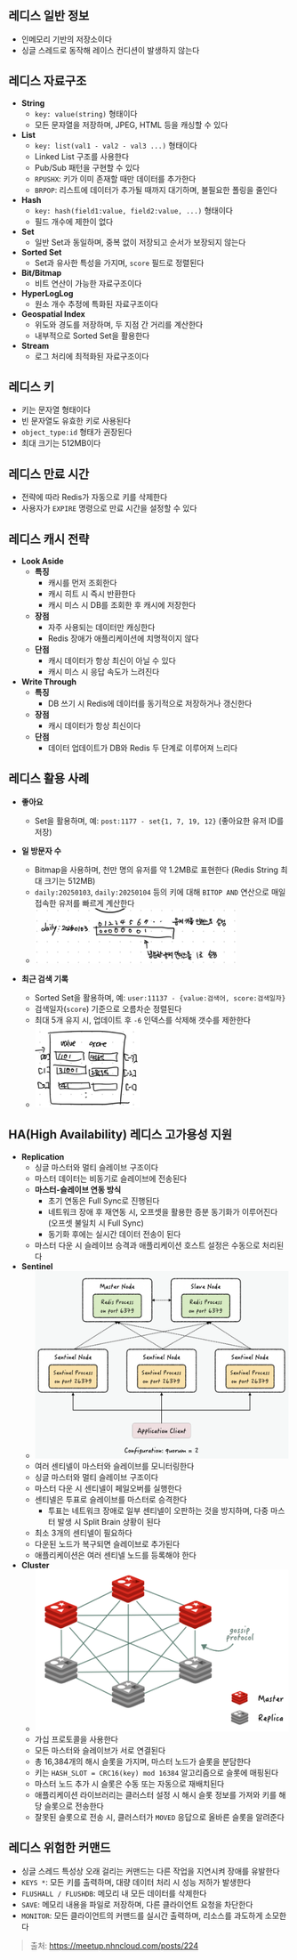 ## 레디스 일반 정보

- 인메모리 기반의 저장소이다
- 싱글 스레드로 동작해 레이스 컨디션이 발생하지 않는다

## 레디스 자료구조

- **String**
    - `key: value(string)` 형태이다
    - 모든 문자열을 저장하며, JPEG, HTML 등을 캐싱할 수 있다
- **List**
    - `key: list(val1 - val2 - val3 ...)` 형태이다
    - Linked List 구조를 사용한다
    - Pub/Sub 패턴을 구현할 수 있다
    - `RPUSHX`: 키가 이미 존재할 때만 데이터를 추가한다
    - `BRPOP`: 리스트에 데이터가 추가될 때까지 대기하며, 불필요한 폴링을 줄인다
- **Hash**
    - `key: hash(field1:value, field2:value, ...)` 형태이다
    - 필드 개수에 제한이 없다
- **Set**
    - 일반 Set과 동일하며, 중복 없이 저장되고 순서가 보장되지 않는다
- **Sorted Set**
    - Set과 유사한 특성을 가지며, `score` 필드로 정렬된다
- **Bit/Bitmap**
    - 비트 연산이 가능한 자료구조이다
- **HyperLogLog**
    - 원소 개수 추정에 특화된 자료구조이다
- **Geospatial Index**
    - 위도와 경도를 저장하며, 두 지점 간 거리를 계산한다
    - 내부적으로 Sorted Set을 활용한다
- **Stream**
    - 로그 처리에 최적화된 자료구조이다

## 레디스 키

- 키는 문자열 형태이다
- 빈 문자열도 유효한 키로 사용된다
- `object_type:id` 형태가 권장된다
- 최대 크기는 512MB이다

## 레디스 만료 시간

- 전략에 따라 Redis가 자동으로 키를 삭제한다
- 사용자가 `EXPIRE` 명령으로 만료 시간을 설정할 수 있다

## 레디스 캐시 전략

- **Look Aside**
    - **특징**
        - 캐시를 먼저 조회한다
        - 캐시 히트 시 즉시 반환한다
        - 캐시 미스 시 DB를 조회한 후 캐시에 저장한다
    - **장점**
        - 자주 사용되는 데이터만 캐싱한다
        - Redis 장애가 애플리케이션에 치명적이지 않다
    - **단점**
        - 캐시 데이터가 항상 최신이 아닐 수 있다
        - 캐시 미스 시 응답 속도가 느려진다
- **Write Through**
    - **특징**
        - DB 쓰기 시 Redis에 데이터를 동기적으로 저장하거나 갱신한다
    - **장점**
        - 캐시 데이터가 항상 최신이다
    - **단점**
        - 데이터 업데이트가 DB와 Redis 두 단계로 이루어져 느리다

## 레디스 활용 사례

- **좋아요**
    - Set을 활용하며, 예: `post:1177 - set{1, 7, 19, 12}` (좋아요한 유저 ID를 저장)
- **일 방문자 수**
    - Bitmap을 사용하며, 천만 명의 유저를 약 1.2MB로 표현한다 (Redis String 최대 크기는 512MB)
    - `daily:20250103`, `daily:20250104` 등의 키에 대해 `BITOP AND` 연산으로 매일 접속한 유저를 빠르게 계산한다
    - ![img_1.png](image/img_1.png)

- **최근 검색 기록**
    - Sorted Set을 활용하며, 예: `user:11137 - {value:검색어, score:검색일자}`
    - 검색일자(`score`) 기준으로 오름차순 정렬된다
    - 최대 5개 유지 시, 업데이트 후 `-6` 인덱스를 삭제해 갯수를 제한한다
    - ![img.png](image/img.png)

## HA(High Availability) 레디스 고가용성 지원

- **Replication**
    - 싱글 마스터와 멀티 슬레이브 구조이다
    - 마스터 데이터는 비동기로 슬레이브에 전송된다
    - **마스터-슬레이브 연동 방식**
        - 초기 연동은 Full Sync로 진행된다
        - 네트워크 장애 후 재연동 시, 오프셋을 활용한 증분 동기화가 이루어진다 (오프셋 불일치 시 Full Sync)
        - 동기화 후에는 실시간 데이터 전송이 된다
    - 마스터 다운 시 슬레이브 승격과 애플리케이션 호스트 설정은 수동으로 처리된다
- **Sentinel**
    - ![img_2.png](image/img_2.png)
    - 여러 센티넬이 마스터와 슬레이브를 모니터링한다
    - 싱글 마스터와 멀티 슬레이브 구조이다
    - 마스터 다운 시 센티넬이 페일오버를 실행한다
    - 센티넬은 투표로 슬레이브를 마스터로 승격한다
        - 투표는 네트워크 장애로 일부 센티넬이 오판하는 것을 방지하며, 다중 마스터 발생 시 Split Brain 상황이 된다
    - 최소 3개의 센티넬이 필요하다
    - 다운된 노드가 복구되면 슬레이브로 추가된다
    - 애플리케이션은 여러 센티넬 노드를 등록해야 한다
- **Cluster**
    - ![img_3.png](image/img_3.png)
    - 가십 프로토콜을 사용한다
    - 모든 마스터와 슬레이브가 서로 연결된다
    - 총 16,384개의 해시 슬롯을 가지며, 마스터 노드가 슬롯을 분담한다
    - 키는 `HASH_SLOT = CRC16(key) mod 16384` 알고리즘으로 슬롯에 매핑된다
    - 마스터 노드 추가 시 슬롯은 수동 또는 자동으로 재배치된다
    - 애플리케이션 라이브러리는 클러스터 설정 시 해시 슬롯 정보를 가져와 키를 해당 슬롯으로 전송한다
    - 잘못된 슬롯으로 전송 시, 클러스터가 `MOVED` 응답으로 올바른 슬롯을 알려준다

## 레디스 위험한 커맨드

- 싱글 스레드 특성상 오래 걸리는 커맨드는 다른 작업을 지연시켜 장애를 유발한다
- `KEYS *`: 모든 키를 출력하며, 대량 데이터 처리 시 성능 저하가 발생한다
- `FLUSHALL / FLUSHDB`: 메모리 내 모든 데이터를 삭제한다
- `SAVE`: 메모리 내용을 파일로 저장하며, 다른 클라이언트 요청을 차단한다
- `MONITOR`: 모든 클라이언트의 커맨드를 실시간 출력하며, 리소스를 과도하게 소모한다

> 출처: https://meetup.nhncloud.com/posts/224 